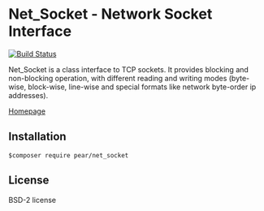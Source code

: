 # Net_Socket - Network Socket Interface

[![Build Status](https://travis-ci.org/pear/Net_Socket.svg?branch=master)](https://travis-ci.org/pear/Net_Socket)
    

Net_Socket is a class interface to TCP sockets. It provides blocking
and non-blocking operation, with different reading and writing modes
(byte-wise, block-wise, line-wise and special formats like network
byte-order ip addresses).

[Homepage](http://pear.php.net/package/Net_Socket/)


## Installation

`$composer require pear/net_socket`

## License
BSD-2 license
